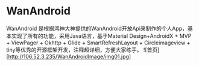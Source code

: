 # WanAndroid
WanAndroid 是根据鸿神大神提供的WanAndroid开放Api来制作的个人App，基本实现了所有的功能，采用Java语言，基于Material Design+AndroidX + MVP +  ViewPager + Okhttp + Glide + SmartRefreshLayout + Circleimageview + tiny等优秀的开源框架开发，注释超详细，方便大家练手。
![首页][http://106.52.3.235/WanAndroidImage/img01.jpg]
